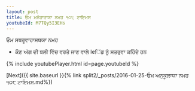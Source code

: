 ```yaml
---
layout: post
title: ਓਮ ਮਨੋਹਾਰਾਯਾ ਨਮਹ ੧੦੮ ਟਾਇਮਸ
youtubeId: M7TQy5I3EHs
---
```

 
 
 ਓਮ ਸਥਰੂਵਾਹਾਸਥਯਾ ਨਮਹ  
 
 - ਕੌਣ ਅੱਗ ਦੀ ਬਲੀ ਵਿੱਚ ਵਰਤੇ ਜਾਣ ਵਾਲੇ leਿੱਡ ਨੂੰ ਸਤਰੁਵਾ ਕਹਿੰਦੇ ਹਨ 
 
  
 
  
 
 
 
 
 
 


{% include youtubePlayer.html id=page.youtubeId %}
 
[Next]({{ site.baseurl }}{% link  split2/_posts/2016-01-25-ਓਮ ਅਨੁਕੂਲਾਯਾ ਨਮਹ ੧੦੮ ਟਾਇਮਸ.md%})
 
